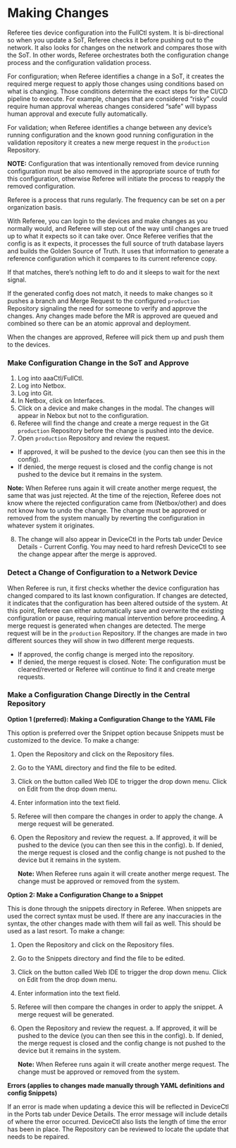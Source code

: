 # Making Changes

Referee ties device configuration into the FullCtl system. It is bi-directional so when you update a SoT, Referee checks it before pushing out to the network. It also looks for changes on the network and compares those with the SoT. In other words, Referee orchestrates both the configuration change process and the configuration validation process.

For configuration; when Referee identifies a change in a SoT, it creates the required merge request to apply those changes using conditions based on what is changing. Those conditions determine the exact steps for the CI/CD pipeline to execute. For example, changes that are considered “risky” could require human approval whereas changes considered “safe” will bypass human approval and execute fully automatically.

For validation; when Referee identifies a change between any device’s running configuration and the known good running configuration in the validation repository it creates a new merge request in the `production` Repository. 

**NOTE:** Configuration that was intentionally removed from device running configuration must be also removed in the appropriate source of truth for this configuration, otherwise Referee will initiate the process to reapply the removed configuration.

Referee is a process that runs regularly. The frequency can be set on a per organization basis.

With Referee, you can login to the devices and make changes as you normally would, and Referee will step out of the way until changes are trued up to what it expects so it can take over. Once Referee verifies that the config is as it expects, it processes the full source of truth database layers and builds the Golden Source of Truth. It uses that information to generate a reference configuration which it compares to its current reference copy. 

If that matches, there’s nothing left to do and it sleeps to wait for the next signal.

If the generated config does not match, it needs to make changes so it pushes a branch and Merge Request to the configured `production` Repository signaling the need for someone to verify and approve the changes. Any changes made before the MR is approved are queued and combined so there can be an atomic approval and deployment.

When the changes are approved, Referee will pick them up and push them to the devices.

### Make Configuration Change in the SoT and Approve

1. Log into aaaCtl/FullCtl.
2. Log into Netbox. 
3. Log into Git.
4. In Netbox, click on Interfaces. 
5. Click on a device and make changes in the modal. The changes will appear in Nebox but not to the configuration. 
6. Referee will find the change and create a merge request in the Git `production` Repository before the change is pushed into the device. 
7. Open `production` Repository and review the request.
- If approved, it will be pushed to the device (you can then see this in the config).
- If denied, the merge request is closed and the config change is not pushed to the device but it remains in the system.

**Note:** When Referee runs again it will create another merge request, the same that was just rejected. At the time of the rejection, Referee does not know where the rejected configuration came from (Netbox/other) and does not know how to undo the change. The change must be approved or removed from the system manually by reverting the configuration in whatever system it originates.

8. The change will also appear in DeviceCtl in the Ports tab under Device Details - Current Config. You may need to hard refresh DeviceCtl to see the change appear after the merge is approved. 

### Detect a Change of Configuration to a Network Device

When Referee is run, it first checks whether the device configuration has changed compared to its last known configuration. If changes are detected, it indicates that the configuration has been altered outside of the system. At this point, Referee can either automatically save and overwrite the existing configuration or pause, requiring manual intervention before proceeding. A merge request is generated when changes are detected. The merge request will be in the `production` Repository. If the changes are made in two different sources they will show in two different merge requests. 

- If approved, the config change is merged into the repository. 
- If denied, the merge request is closed. Note: The configuration must be cleared/reverted or Referee will continue to find it and create merge requests. 

### Make a Configuration Change Directly in the Central Repository

**Option 1 (preferred): Making a Configuration Change to the YAML File**

This option is preferred over the Snippet option because Snippets must be customized to the device. 
To make a change:
1. Open the Repository and click on the Repository files. 
2. Go to the YAML directory and find the file to be edited. 
3. Click on the button called Web IDE to trigger the drop down menu. Click on Edit from the drop down menu. 
4. Enter information into the text field. 
5. Referee will then compare the changes in order to apply the change. A merge request will be generated.
6. Open the Repository and review the request. 
    a. If approved, it will be pushed to the device (you can then see this in the config).
    b. If denied, the merge request is closed and the config change is not pushed to the device but it remains in the system.

   **Note:** When Referee runs again it will create another merge request. The change must be approved or removed from the system.

**Option 2: Make a Configuration Change to a Snippet**

This is done through the snippets directory in Referee. When snippets are used the correct syntax must be used. If there are any inaccuracies in the syntax, the other changes made with them will fail as well. This should be used as a last resort.
To make a change:

1. Open the Repository and click on the Repository files. 
2. Go to the Snippets directory and find the file to be edited. 
3. Click on the button called Web IDE to trigger the drop down menu. Click on Edit from the drop down menu. 
4. Enter information into the text field. 
5. Referee will then compare the changes in order to apply the snippet. A merge request will be generated.
6. Open the Repository and review the request.
   a. If approved, it will be pushed to the device (you can then see this in the config).
   b. If denied, the merge request is closed and the config change is not pushed to the device but it remains in the system.

   **Note:** When Referee runs again it will create another merge request. The change must be approved or removed from the system.

**Errors (applies to changes made manually through YAML definitions and config Snippets)**

If an error is made when updating a device this will be reflected in DeviceCtl in the Ports tab under Device Details. The error message will include details of where the error occurred. DeviceCtl also lists the length of time the error has been in place. The Repository can be reviewed to locate the update that needs to be repaired. 

